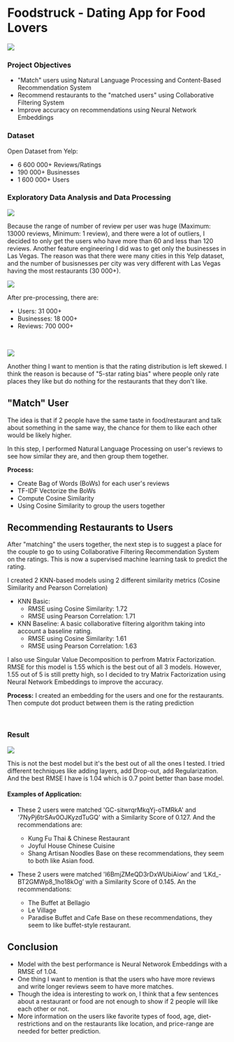 # Foodstruck - Dating App for Food Lovers

![](Images/logo1.png)

### Project Objectives 
- "Match" users using Natural Language Processing and Content-Based Recommendation System
- Recommend restaurants to the "matched users" using Collaborative Filtering System 
- Improve accuracy on recommendations using Neural Network Embeddings

### Dataset
Open Dataset from Yelp:
- 6 600 000+ Reviews/Ratings
- 190 000+ Businesses
- 1 600 000+ Users

### Exploratory Data Analysis and Data Processing
![](Images/num_rev_before.png)

Because the range of number of review per user was huge (Maximum: 13000 reviews, Minimum: 1 review), and there were a lot of outliers, I decided to only get the users who have more than 60 and less than 120 reviews. 
Another feature engineering I did was to get only the businesses in Las Vegas. The reason was that there were many cities in this Yelp dataset, and the number of busisnesses per city was very different with Las Vegas having the most restaurants (30 000+).


![](Images/num_review_after.png) 

After pre-processing, there are:
- Users: 31 000+
- Businesses: 18 000+
- Reviews: 700 000+
</br>


![](Images/rating_distribution_after.png)

Another thing I want to mention is that the rating distribution is left skewed. I think the reason is because of "5-star rating bias" where people only rate places they like but do nothing for the restaurants that they don't like.

## "Match" User

The idea is that if 2 people have the same taste in food/restaurant and talk about something in the same way, the chance for them to like each other would be likely higher.

In this step, I performed Natural Language Processing on user's reviews to see how similar they are, and then group them together.

**Process:**
- Create Bag of Words (BoWs) for each user's reviews
- TF-IDF Vectorize the BoWs 
- Compute Cosine Similarity
- Using Cosine Similarity to group the users together

## Recommending Restaurants to Users

After "matching" the users together, the next step is to suggest a place for the couple to go to using Collaborative Filtering Recommendation System on the ratings. This is now a supervised machine learning task to predict the rating.

I created 2 KNN-based models using 2 different similarity metrics (Cosine Similarity and Pearson Correlation) 
- KNN Basic: 
  - RMSE using Cosine Similarity: 1.72
  - RMSE using Pearson Correlation: 1.71
- KNN Baseline: A basic collaborative filtering algorithm taking into account a baseline rating.
  - RMSE using Cosine Similarity: 1.61
  - RMSE using Pearson Correlation: 1.63
  
I also use Singular Value Decomposition to perfrom Matrix Factorization. RMSE for this model is 1.55 which is the best out of all 3 models. However, 1.55 out of 5 is still pretty high, so I decided to try Matrix Factorization using Neural Network Embeddings to improve the accuracy.

**Process:** I created an embedding for the users and one for the restaurants. Then compute dot product between them is the rating prediction

</br>

### Result
![](Images/final_rmse.png) 

This is not the best model but it's the best out of all the ones I tested.
I tried different techniques like adding layers, add Drop-out, add Regularization. And the best RMSE I have is 1.04 which is 0.7 point better than base model.

#### Examples of Application: 

- These 2 users were matched 'GC-sitwrqrMkqYj-oTMRkA' and '7NyPj6trSAv0OJKyzdTuGQ' with a Similarity Score of 0.127. And the recommendations are:
    - Kung Fu Thai & Chinese Restaurant
    - Joyful House Chinese Cuisine
    - Shang Artisan Noodles
 Base on these recommendations, they seem to both like Asian food.
 
- These 2 users were matched 'l6BmjZMeQD3rDxWUbiAiow’  and ‘LKd_-BT2GMWp8_1ho18kOg’ with a Similarity Score of 0.145. An the recommendations:
    - The Buffet at Bellagio
    - Le Village
    - Paradise Buffet and Cafe
 Base on these recommendations, they seem to like buffet-style restaurant.



## Conclusion
- Model with the best performance is Neural Networok Embeddings with a RMSE of 1.04.
- One thing I want to mention is that the users who have more reviews and write longer reviews seem to have more matches.
- Though the idea is interesting to work on, I think that a few sentences about a restaurant or food are not enough to show if 2 people will like each other or not.
- More information on the users like favorite types of food, age, diet-restrictions and on the restaurants like location,  and price-range are needed for better prediction.










